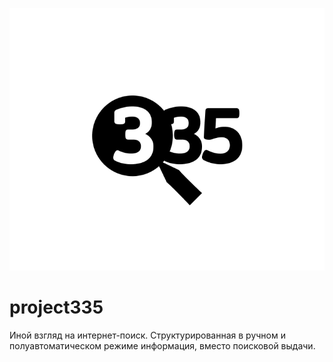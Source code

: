 ![project335-Logo](../_media/logo-project335.png ":size=150")

# project335

Иной взгляд на интернет-поиск. Структурированная в ручном и полуавтоматическом режиме информация, вместо поисковой выдачи.
